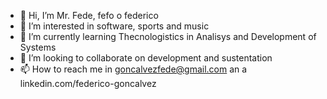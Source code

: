 - 👋 Hi, I’m Mr. Fede, fefo o federico
- 👀 I’m interested in software, sports and music
- 🌱 I’m currently learning Thecnologistics in Analisys and Development of Systems
- 💞️ I’m looking to collaborate on development and sustentation
- 📫 How to reach me in goncalvezfede@gmail.com an a linkedin.com/federico-goncalvez

<!---
fedegonc/fedegonc is a ✨ special ✨ repository because its `README.md` (this file) appears on your GitHub profile.
You can click the Preview link to take a look at your changes.
--->
